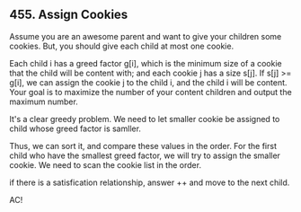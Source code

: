 ## 455. Assign Cookies

Assume you are an awesome parent and want to give your children some cookies. But, you should give each child at most one cookie.

Each child i has a greed factor g[i], which is the minimum size of a cookie that the child will be content with; and each cookie j has a size s[j]. If s[j] >= g[i], we can assign the cookie j to the child i, and the child i will be content. Your goal is to maximize the number of your content children and output the maximum number.

It's a clear greedy problem. We need to let smaller cookie be assigned to child whose greed factor is samller.

Thus, we can sort it, and compare these values in the order. For the first child who have the smallest greed factor, we will try to assign the smaller cookie. We need to scan the cookie list in the order.

if there is a satisfication relationship, answer ++ and move to the next child.

AC!